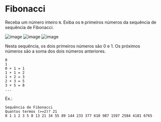 # Fibonacci
Receba um número inteiro ```N```. Exiba os ```N``` primeiros números da sequência de sequência de Fibonacci.

![image](https://user-images.githubusercontent.com/78987318/119883755-43045b00-bf06-11eb-84da-0ee443c022d4.png) ![image](https://user-images.githubusercontent.com/78987318/119883785-4e578680-bf06-11eb-836e-ecef9a573e56.png) ![image](https://user-images.githubusercontent.com/78987318/119883800-54e5fe00-bf06-11eb-8389-f836cb7bc3d1.png)

Nesta sequência, os dois primeiros números são 0 e 1. Os próximos números são a soma dos dois números anteriores.

```
0
1
0 + 1 = 1
1 + 1 = 2
1 + 2 = 3
2 + 3 = 5
3 + 5 = 8
...
```
Ex.:

```
Sequência de Fibonacci
Quantos termos (>=2)? 21
0 1 1 2 3 5 8 13 21 34 55 89 144 233 377 610 987 1597 2584 4181 6765
```


